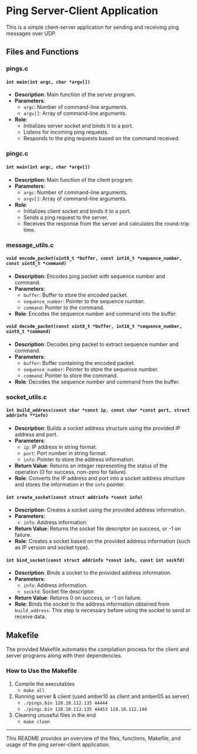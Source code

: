 # Ping Server-Client Application

This is a simple client-server application for sending and receiving ping messages over UDP.

## Files and Functions

### pings.c

#### `int main(int argc, char *argv[])`
- **Description**: Main function of the server program.
- **Parameters**:
    - `argc`: Number of command-line arguments.
    - `argv[]`: Array of command-line arguments.
- **Role**:
    - Initializes server socket and binds it to a port.
    - Listens for incoming ping requests.
    - Responds to the ping requests based on the command received.

### pingc.c

#### `int main(int argc, char *argv[])`
- **Description**: Main function of the client program.
- **Parameters**:
    - `argc`: Number of command-line arguments.
    - `argv[]`: Array of command-line arguments.
- **Role**:
    - Initializes client socket and binds it to a port.
    - Sends a ping request to the server.
    - Receives the response from the server and calculates the round-trip time.

### message_utils.c

#### `void encode_packet(uint8_t *buffer, const int16_t *sequence_number, const uint8_t *command)`
- **Description**: Encodes ping packet with sequence number and command.
- **Parameters**:
    - `buffer`: Buffer to store the encoded packet.
    - `sequence_number`: Pointer to the sequence number.
    - `command`: Pointer to the command.
- **Role**: Encodes the sequence number and command into the buffer.

#### `void decode_packet(const uint8_t *buffer, int16_t *sequence_number, uint8_t *command)`
- **Description**: Decodes ping packet to extract sequence number and command.
- **Parameters**:
    - `buffer`: Buffer containing the encoded packet.
    - `sequence_number`: Pointer to store the sequence number.
    - `command`: Pointer to store the command.
- **Role**: Decodes the sequence number and command from the buffer.

### socket_utils.c

#### `int build_address(const char *const ip, const char *const port, struct addrinfo **info)`
- **Description**: Builds a socket address structure using the provided IP address and port.
- **Parameters**:
    - `ip`: IP address in string format.
    - `port`: Port number in string format.
    - `info`: Pointer to store the address information.
- **Return Value**: Returns an integer representing the status of the operation (0 for success, non-zero for failure).
- **Role**: Converts the IP address and port into a socket address structure and stores the information in the `info` pointer.

#### `int create_socket(const struct addrinfo *const info)`
- **Description**: Creates a socket using the provided address information.
- **Parameters**:
    - `info`: Address information.
- **Return Value**: Returns the socket file descriptor on success, or -1 on failure.
- **Role**: Creates a socket based on the provided address information (such as IP version and socket type).

#### `int bind_socket(const struct addrinfo *const info, const int sockfd)`
- **Description**: Binds a socket to the provided address information.
- **Parameters**:
    - `info`: Address information.
    - `sockfd`: Socket file descriptor.
- **Return Value**: Returns 0 on success, or -1 on failure.
- **Role**: Binds the socket to the address information obtained from `build_address`. This step is necessary before using the socket to send or receive data.

## Makefile

The provided Makefile automates the compilation process for the client and server programs along with their dependencies. 

### How to Use the Makefile
1. Compile the executables
    * `make all`
2. Running server & client (used amber10 as client and amber05 as server)
    * `./pings.bin 128.10.112.135 44444`
    * `./pingc.bin 128.10.112.135 44453 128.10.112.140`
3. Cleaning unuseful files in the end
    * `make clean`

---

This README provides an overview of the files, functions, Makefile, and usage of the ping server-client application.
